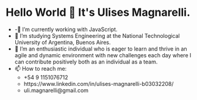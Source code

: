 <h1>Hello World 👋 It's Ulises Magnarelli.</h1>


<ul>
<li>-🔭 I’m currently working with JavaScript.</li>

<li>🌱 I’m studying Systems Engineering at the National Technological University of Argentina, Buenos Aires.</li>
<li>👯 I’m an enthusiastic individual who is eager to learn and thrive in an agile and dynamic environment with new challenges each day where I can contribute positively both as an individual as a team.</li>
 <li>📫 How to reach me: 
  <ul>
 <li>+54 9 1151076712</li>
 <li>https://www.linkedin.com/in/ulises-magnarelli-b03032208/</li>
 <li>uli.magnarelli@gmail.com</li>
   </ul>
  </li>
</ul>
